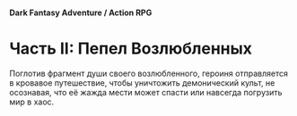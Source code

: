 #### Dark Fantasy Adventure / Action RPG

# Часть II: Пепел Возлюбленных

Поглотив фрагмент души своего возлюбленного, героиня отправляется в кровавое путешествие, чтобы уничтожить демонический культ, не осознавая, что её жажда мести может спасти или навсегда погрузить мир в хаос.